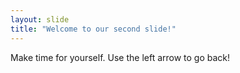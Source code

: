 ```yaml
---
layout: slide
title: "Welcome to our second slide!"
---
```

Make time for yourself.
Use the left arrow to go back!
